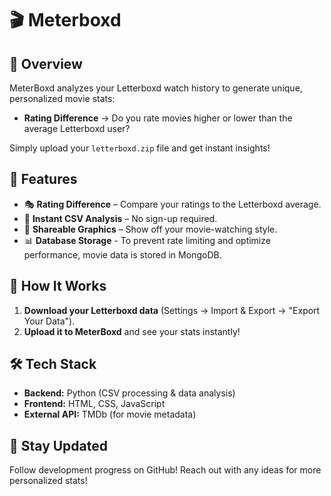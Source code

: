 # 🎬 Meterboxd

## 📌 Overview
MeterBoxd analyzes your Letterboxd watch history to generate unique, personalized movie stats:

- **Rating Difference** → Do you rate movies higher or lower than the average Letterboxd user?

Simply upload your `letterboxd.zip` file and get instant insights!

## 🚀 Features
- 🎭 **Rating Difference** – Compare your ratings to the Letterboxd average.
- 📂 **Instant CSV Analysis** – No sign-up required.
- 🎨 **Shareable Graphics** – Show off your movie-watching style.
- 📊 **Database Storage** - To prevent rate limiting and optimize performance, movie data is stored in MongoDB.

## 📂 How It Works
1. **Download your Letterboxd data** (Settings → Import & Export → "Export Your Data").
2. **Upload it to MeterBoxd** and see your stats instantly!

## 🛠️ Tech Stack
- **Backend:** Python (CSV processing & data analysis)
- **Frontend:** HTML, CSS, JavaScript
- **External API:** TMDb (for movie metadata)

## 🌟 Stay Updated
Follow development progress on GitHub! Reach out with any ideas for more personalized stats!
